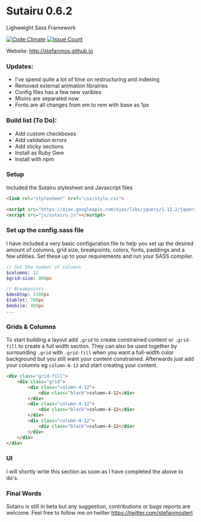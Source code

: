 # Sutairu 0.6.2
Lighweight Sass Framework

[![Code Climate](https://codeclimate.com/github/stefanmos/Sutairu/badges/gpa.svg)](https://codeclimate.com/github/stefanmos/Sutairu)
[![Issue Count](https://codeclimate.com/github/stefanmos/Sutairu/badges/issue_count.svg)](https://codeclimate.com/github/stefanmos/Sutairu)

Website: http://stefanmos.github.io

### Updates:
- I've spend quite a lot of time on restructuring and indexing
- Removed external animation librairies
- Config files has a few new varibles
- Mixins are separated now
- Fonts are all changes from em to rem with base as 1px

### Build list (To Do):
- Add custom checkboxes
- Add validation errors
- Add sticky sections
- Install as Ruby Gem
- Install with npm

### Setup

Included the Sutairu stylesheet and Javascript files

```html
<link rel="stylesheet" href="css/style.css">

<script src="https://ajax.googleapis.com/ajax/libs/jquery/1.12.2/jquery.min.js"></script>
<script src="js/sutairu.js"></script>
```

### Set up the config.sass file

I have included a very basic configuration file to help you set up the desired amount of columns, grid size, breakpoints, colors, fonts, paddings and a few utilities. Set these up to your requirements and run your SASS compiler.

```sass
// Set the number of columns
$columns: 12
$grid-size: 800px

// Breakpoints
$desktop: 1100px
$tablet: 700px
$mobile: 480px
...
```

### Grids & Columns

To start building a layout add `.grid` to create constrained content or `.grid-fill` to create a full width section. They can also be used together by surrounding `.grid` with `.grid-fill` when you want a full-width color background but you still want your content constrained. Afterwards just add your columns eg `column-6-12` and start creating your content.

```html
<div class="grid-fill">
    <div class="grid">  
        <div class="column-4-12">
            <div class="block">column-4-12</div>
        </div>
        <div class="column-4-12">
            <div class="block">column-4-12</div>
        </div>
        <div class="column-4-12">
            <div class="block">column-4-12</div>
        </div>
    </div>
</div>
```

### UI

I will shortly write this section as soon as I have completed the above to do's.

### Final Words

Sutairu is still in beta but any suggestion, contributions or bugs reports are welcome.
Feel free to follow me on twitter https://twitter.com/stefanmostert
